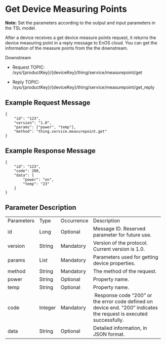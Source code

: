 # Get Device Measuring Points

**Note:** Set the parameters according to the output and input parameters in the TSL model.


After a device receives a get device measure points request, it returns
the device measuring point in a reply message to EnOS cloud. You can get
the information of the measure points from the the downstream.


Downstream
- Request TOPIC: /sys/{productKey}/{deviceKey}/thing/service/measurepoint/get

- Reply TOPIC: /sys/{productKey}/{deviceKey}/thing/service/measurepoint/get_reply

## Example Request Message

```
{
	"id": "123",
	"version": "1.0",
	"params": ["power", "temp"],
	"method": "thing.service.measurepoint.get"
}

```

## Example Response Message

```
{
	"id": "123",
	"code": 200,
	"data": {
		"power": "on",
		"temp": "23"
	}
}

```

## Parameter Description

<table>
  <tr>
    <td>Parameters</td>
    <td>Type</td>
    <td>Occurrence </td>
    <td>Description</td>
  </tr>
  <tr>
    <td>id</td>
    <td>Long</td>
    <td>Optional </td>
    <td>Message ID. Reserved parameter for future use.</td>
  </tr>
  <tr>
    <td>version</td>
    <td>String</td>
    <td>Mandatory </td>
    <td>Version of the protocol. Current version is 1.0. </td>
  </tr>
  <tr>
    <td>params</td>
    <td>List</td>
    <td>Mandatory </td>
    <td>Parameters used for getting device properties. </td>
  </tr>
  <tr>
    <td>method</td>
    <td>String</td>
    <td>Mandatory</td>
    <td>The method of the request. </td>
  </tr>
  <tr>
    <td>power</td>
    <td>String</td>
    <td>Optional </td>
    <td>Property name.</td>
  </tr>
  <tr>
    <td>temp</td>
    <td>String</td>
    <td>Optional </td>
    <td>Property name.</td>
  </tr>
  <tr>
    <td>code</td>
    <td>Integer</td>
    <td>Mandatory </td>
    <td>​ Response code &ldquo;200&rdquo; or the error code defined on device end. &ldquo;200&rdquo; indicates the request is executed successfully. </td>
  </tr>
  <tr>
    <td>data </td>
    <td>String </td>
    <td>Optional </td>
    <td>Detailed information, in JSON format. </td>
  </tr>
</table>
